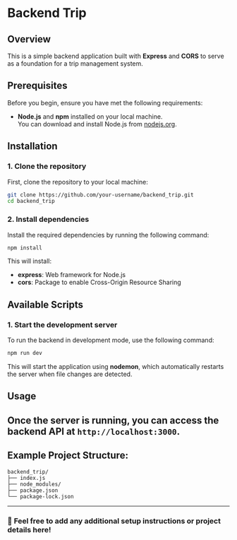 # Backend Trip

## Overview
This is a simple backend application built with **Express** and **CORS** to serve as a foundation for a trip management system.

## Prerequisites
Before you begin, ensure you have met the following requirements:

- **Node.js** and **npm** installed on your local machine.  
  You can download and install Node.js from [nodejs.org](https://nodejs.org/).

## Installation

### 1. Clone the repository
First, clone the repository to your local machine:
```bash
git clone https://github.com/your-username/backend_trip.git
cd backend_trip
```

### 2. Install dependencies
Install the required dependencies by running the following command:
```bash
npm install
```

This will install:
- **express**: Web framework for Node.js
- **cors**: Package to enable Cross-Origin Resource Sharing

## Available Scripts

### 1. Start the development server
To run the backend in development mode, use the following command:
```bash
npm run dev
```
This will start the application using **nodemon**, which automatically restarts the server when file changes are detected.

## Usage
Once the server is running, you can access the backend API at `http://localhost:3000`.
---

## Example Project Structure:
```
backend_trip/
├── index.js
├── node_modules/
├── package.json
└── package-lock.json
```

---

### 📝 **Feel free to add any additional setup instructions or project details here!**
